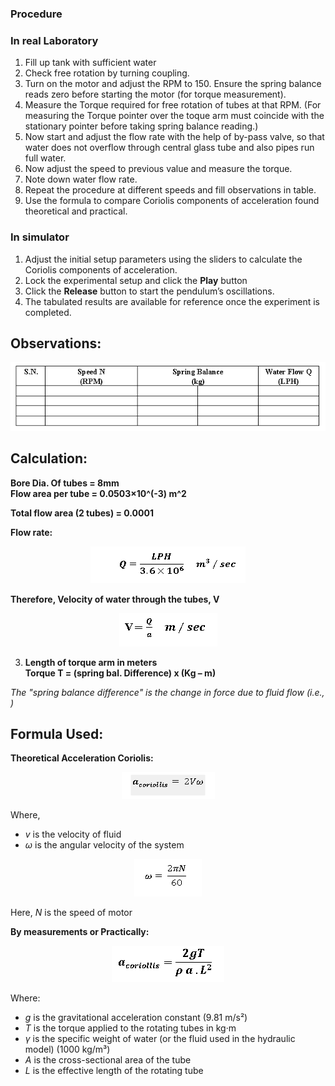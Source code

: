 ### Procedure
### In real Laboratory

1. Fill up tank with sufficient water  
2. Check free rotation by turning coupling.  
3. Turn on the motor and adjust the RPM to 150. Ensure the spring balance reads zero before starting the motor (for torque measurement).  
4. Measure the Torque required for free rotation of tubes at that RPM. (For measuring the Torque pointer over the toque arm must coincide with the stationary pointer before taking spring balance reading.)  
5. Now start and adjust the flow rate with the help of by-pass valve, so that water does not overflow through central glass tube and also pipes run full water.  
6. Now adjust the speed to previous value and measure the torque.  
7. Note down water flow rate.  
8. Repeat the procedure at different speeds and fill observations in table.  
9. Use the formula to compare Coriolis components of acceleration found theoretical and practical.  

### In simulator

1. Adjust the initial setup parameters using the sliders to calculate the Coriolis components of acceleration.  
2. Lock the experimental setup and click the **Play** button  
3. Click the **Release** button to start the pendulum’s oscillations.  
4. The tabulated results are available for reference once the experiment is completed.  

## Observations:

<p align="center">
  <img src="images/observation-table.png" alt="Observation Table">
</p>

## Calculation:

**Bore Dia. Of tubes = 8mm**  
**Flow area per tube = 0.0503×10^(-3) m^2** 

**Total flow area (2 tubes) = 0.0001**  

**Flow rate:**  
<p align="center">
  <img src="images/flow-rate.png" alt="Flow Rate Formula">
</p>

**Therefore, Velocity of water through the tubes, V**  
<p align="center">
  <img src="images/velocity.png" alt="Velocity Formula">
</p>

3) **Length of torque arm in meters**  
**Torque T = (spring bal. Difference) x (Kg – m)** 

*The "spring balance difference" is the change in force due to fluid flow (i.e., )*

## Formula Used:

**Theoretical Acceleration Coriolis:**  
<p align="center">
  <img src="images/theoretical-coriolis.png" alt="Theoretical Coriolis Formula">
</p>

Where,  
* *v* is the velocity of fluid  
* *ω* is the angular velocity of the system  

<p align="center">
  <img src="images/theoretical-coriolis1.png" alt="Theoretical Coriolis Formula1">
</p>

Here, *N* is the speed of motor  

**By measurements or Practically:**  
<p align="center">
  <img src="images/practical-coriolis.png" alt="Practical Coriolis Formula">
</p>

Where:  
* *g* is the gravitational acceleration constant (9.81 m/s²)  
* *T* is the torque applied to the rotating tubes in kg·m  
* *γ* is the specific weight of water (or the fluid used in the hydraulic model) (1000 kg/m³)  
* *A* is the cross-sectional area of the tube  
* *L* is the effective length of the rotating tube
